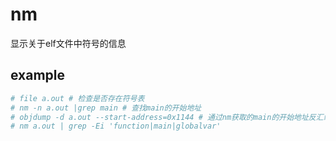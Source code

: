 # nm
显示关于elf文件中符号的信息

## example
```bash
# file a.out # 检查是否存在符号表
# nm -n a.out |grep main # 查找main的开始地址
# objdump -d a.out --start-address=0x1144 # 通过nm获取的main的开始地址反汇编main()
# nm a.out | grep -Ei 'function|main|globalvar'
```